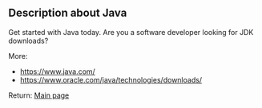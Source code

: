 ## Description about Java

Get started with Java today. Are you a software developer looking for JDK downloads?

More:

* https://www.java.com/
* https://www.oracle.com/java/technologies/downloads/




Return: [Main page](/output.md)